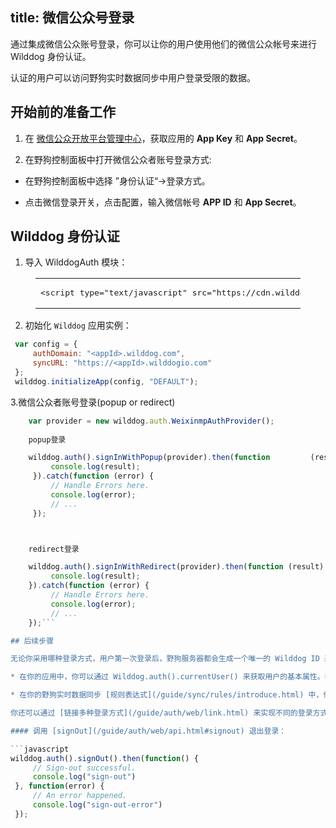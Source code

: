 title: 微信公众号登录
---

通过集成微信公众账号登录，你可以让你的用户使用他们的微信公众帐号来进行 Wilddog 身份认证。

认证的用户可以访问野狗实时数据同步中用户登录受限的数据。

## 开始前的准备工作

1. 在 [微信公众开放平台管理中心](http://mp.weixin.qq.com/)，获取应用的 **App Key** 和 **App Secret**。

2. 在野狗控制面板中打开微信公众者账号登录方式:

 * 在野狗控制面板中选择 ”身份认证“->登录方式。

 * 点击微信登录开关，点击配置，输入微信帐号 **APP ID** 和 **App Secret**。

## Wilddog 身份认证

1. 导入 WilddogAuth 模块：
 <figure class="highlight html"><table><tbody><tr><td class="code"><pre><div class="line"><span class="tag">&lt;<span class="name">script</span> <span class="attr">type</span>=<span class="string">&quot;text/javascript&quot;</span> <span class="attr">src</span>=<span class="string">&quot;<span>ht</span>tps://cdn.wilddog.com/sdk/js/<span class="js-version"></span>/wilddog-auth.js&quot;</span>&gt;</span><span class="undefined"></span><span class="tag">&lt;/<span class="name">script</span>&gt;</span></div></pre></td></tr></tbody></table></figure>

2. 初始化 `Wilddog` 应用实例：
 
```javascript
 var config = {
     authDomain: "<appId>.wilddog.com",
     syncURL: "https://<appId>.wilddogio.com"
 };
 wilddog.initializeApp(config, "DEFAULT");

 ```

3.微信公众者账号登录(popup or redirect)

```javascript
    var provider = new wilddog.auth.WeixinmpAuthProvider();
    
    popup登录

    wilddog.auth().signInWithPopup(provider).then(function         (result) {
         console.log(result);
     }).catch(function (error) {
         // Handle Errors here.
         console.log(error);
         // ...
     });



    redirect登录

    wilddog.auth().signInWithRedirect(provider).then(function (result) {
         console.log(result);
    }).catch(function (error) {
         // Handle Errors here.
         console.log(error);
         // ...
    });```

## 后续步骤

无论你采用哪种登录方式，用户第一次登录后，野狗服务器都会生成一个唯一的 Wilddog ID 来标识这个帐户，使用这个 Wilddog ID，可以在你 APP 中确认每个用户的身份。配合 [规则表达式](/guide/sync/rules/introduce.html)，`auth` 还可以控制野狗实时数据同步的用户访问权限。

* 在你的应用中，你可以通过 Wilddog.auth().currentUser() 来获取用户的基本属性。参考 [管理用户](/guide/auth/web/manageuser.html)。

* 在你的野狗实时数据同步 [规则表达式](/guide/sync/rules/introduce.html) 中，你可以获取到这个登录后生成的唯一用户 Wilddog ID， 通过他可以实现控制用户对数据的访问权限。

你还可以通过 [链接多种登录方式](/guide/auth/web/link.html) 来实现不同的登录方式登录同一个帐号。

#### 调用 [signOut](/guide/auth/web/api.html#signout) 退出登录：

```javascript
wilddog.auth().signOut().then(function() {
     // Sign-out successful.
     console.log("sign-out")
 }, function(error) {
     // An error happened.
     console.log("sign-out-error")
 });

```








